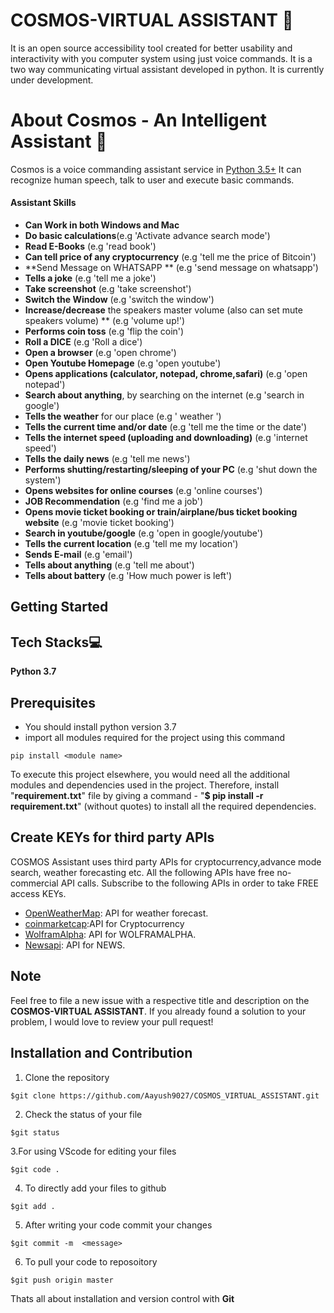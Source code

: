 # COSMOS-VIRTUAL ASSISTANT 🤖
It is an open source accessibility tool created for better usability and interactivity with you computer system using just voice commands. It is a two way communicating virtual assistant developed in python. It is currently under development.

# About Cosmos - An Intelligent Assistant 🧠
Cosmos is a voice commanding assistant service in [Python 3.5+](https://www.python.org/downloads/release/python-360/)
It can recognize human speech, talk to user and execute basic commands.

#### Assistant Skills
*   **Can Work in both Windows and Mac**
*   **Do basic calculations**(e.g 'Activate advance search mode')
*   **Read E-Books** (e.g 'read book')
*   **Can tell price of any cryptocurrency** (e.g 'tell me the price of Bitcoin')
*   **Send Message on WHATSAPP ** (e.g 'send message on whatsapp')
*   **Tells a joke** (e.g 'tell me a joke')
*   **Take screenshot** (e.g 'take screenshot')
*   **Switch the Window** (e.g 'switch the window')
*   **Increase/decrease** the speakers master volume (also can set mute speakers volume) ** (e.g 'volume up!')
*   **Performs coin toss** (e.g 'flip the coin')
*   **Roll a DICE** (e.g 'Roll a dice')
*   **Open a browser** (e.g 'open chrome')
*   **Open Youtube Homepage** (e.g 'open youtube')  
*   **Opens applications (calculator, notepad, chrome,safari)** (e.g 'open notepad')
*   **Search about anything**, by searching on the internet (e.g 'search in google')
*   **Tells the weather** for our place (e.g ' weather ')
*   **Tells the current time and/or date** (e.g 'tell me the time or the date')
*   **Tells the internet speed (uploading and downloading)** (e.g 'internet speed') 
*   **Tells the daily news** (e.g 'tell me news')
*   **Performs shutting/restarting/sleeping of your PC** (e.g 'shut down the system')
*   **Opens websites for online courses** (e.g 'online courses')
*   **JOB Recommendation** (e.g 'find me a job')
*   **Opens movie ticket booking or train/airplane/bus ticket booking  website** (e.g 'movie ticket booking')
*   **Search in youtube/google** (e.g 'open in google/youtube')
*   **Tells the current location** (e.g 'tell me my location')
*   **Sends E-mail** (e.g 'email')
*   **Tells about anything** (e.g 'tell me about')   
*   **Tells about battery** (e.g 'How much power is left')

## Getting Started

## Tech Stacks💻
**Python 3.7**

## Prerequisites
- You should install python version 3.7
- import all modules required for the project using this command
```
pip install <module name>
```

To execute this project elsewhere, you would need all the additional modules and dependencies used in the project. Therefore, install "**requirement.txt**" file by giving a command - "**$ pip install -r requirement.txt**" (without quotes) to install all the required dependencies.

## Create KEYs for third party APIs
COSMOS Assistant uses third party APIs for cryptocurrency,advance mode search, weather forecasting etc.
All the following APIs have free no-commercial API calls. Subscribe to the following APIs in order to take FREE access KEYs.
*   [OpenWeatherMap](https://openweathermap.org/): API for weather forecast.
*   [coinmarketcap](https://coinmarketcap.com/):API for Cryptocurrency
*   [WolframAlpha](https://products.wolframalpha.com/api/): API for WOLFRAMALPHA.
*   [Newsapi](https://newsapi.org/): API for NEWS.

## Note  
Feel free to file a new issue with a respective title and description on the **COSMOS-VIRTUAL ASSISTANT**.  If you already found a solution to your problem, I would love to review your pull request! 

## Installation and Contribution
1. Clone the repository 
```
$git clone https://github.com/Aayush9027/COSMOS_VIRTUAL_ASSISTANT.git
```
2. Check the status of your file 
```
$git status
```

3.For using VScode for editing your files 
```
$git code .
```
4. To directly add your files to github
```
$git add .
```
5. After writing your code commit your changes 
```
$git commit -m  <message>
```
6. To pull your code to reposoitory
```
$git push origin master
```
Thats all about installation and version control with **Git**

